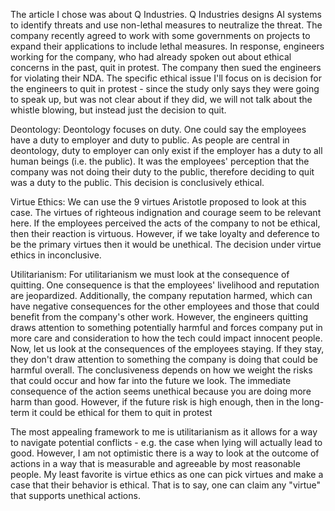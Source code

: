 The article I chose was about Q Industries. Q Industries designs AI systems to identify threats and use non-lethal measures to neutralize the threat. The company recently agreed to work with some governments on projects to expand their applications to include lethal measures. In response, engineers working for the company, who had already spoken out about ethical concerns in the past, quit in protest. The company then sued the engineers for violating their NDA. The specific ethical issue I'll focus on is decision for the engineers to quit in protest - since the study only says they were going to speak up, but was not clear about if they did, we will not talk about the whistle blowing, but instead just the decision to quit.

Deontology:
Deontology focuses on duty. One could say the employees have a duty to employer and duty to public. As people are central in deontology, duty to employer can only exist if the employer has a duty to all human beings (i.e. the public). It was the employees' perception that the company was not doing their duty to the public, therefore deciding to quit was a duty to the public. This decision is conclusively ethical.

Virtue Ethics: 
We can use the 9 virtues Aristotle proposed to look at this case. The virtues of righteous indignation and courage seem to be relevant here. If the employees perceived the acts of the company to not be ethical, then their reaction is virtuous. However, if we take loyalty and deference to be the primary virtues then it would be unethical. The decision under virtue ethics in inconclusive.

Utilitarianism: 
For utilitarianism we must look at the consequence of quitting. One consequence is that the employees' livelihood and reputation are jeopardized.  Additionally, the company reputation harmed, which can have negative consequences for the other employees and those that could benefit from the company's other work. However, the engineers quitting draws attention to something potentially harmful and forces company put in more care and consideration to how the tech could impact innocent people. Now, let us look at the consequences of the employees staying. If they stay, they don't draw attention to something the company is doing that could be harmful overall. The conclusiveness depends on how we weight the risks that could occur and how far into the future we look. The immediate consequence of the action seems unethical because you are doing more harm than good. However, if the future risk is high enough, then in the long-term it could be ethical for them to quit in protest
	
The most appealing framework to me is utilitarianism as it allows for a way to navigate potential conflicts - e.g. the case when lying will actually lead to good. However, I am not optimistic there is a way to look at the outcome of actions in a way that is measurable and agreeable by most reasonable people. My least favorite is virtue ethics as one can pick virtues and make a case that their behavior is ethical. That is to say, one can claim any "virtue" that supports unethical actions.
